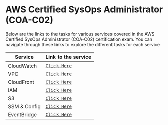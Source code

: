 # AWS Certified SysOps Administrator (COA-C02)

Below are the links to the tasks for various services covered in the AWS Certified SysOps Administrator (COA-C02) certification exam. You can navigate through these links to explore the different tasks for each service

| Service       | Link to the service                                                 |
| ------------- | ------------------------------------------------------------------- |
| CloudWatch    | [`Click Here`](./AWS%20CloudWatch/README.md)                        |
| VPC           | [`Click Here`](./AWS%20VPC/README.md)                               |
| CloudFront    | [`Click Here`](./AWS%20CloudFront/Task-1.md)                        |
| IAM           | [`Click Here`](./AWS%20IAM/README.md)                               |
| S3            | [`Click Here`](./AWS%20S3/README.md)                                |
| SSM & Config  | [`Click Here`](./SSM%20Automation%20and%20Config/README.md)         |
| EventBridge   | [`Click Here`](./AWS%20EventBridge/)                                |

